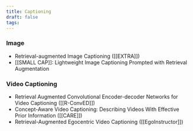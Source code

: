 ```yaml
---
title: Captioning
draft: false
tags:
---
```


### Image 
- Retrieval-augmented Image Captioning ([[EXTRA]])
- [[SMALL CAP]]: Lightweight Image Captioning Prompted with Retrieval Augmentation

### Video Captioning
- Retrieval Augmented Convolutional Encoder-decoder Networks for Video Captioning ([[R-ConvED]])
- Concept-Aware Video Captioning: Describing Videos With Effective Prior Information ([[CARE]])
- Retrieval-Augmented Egocentric Video Captioning ([[EgoInstructor]])
